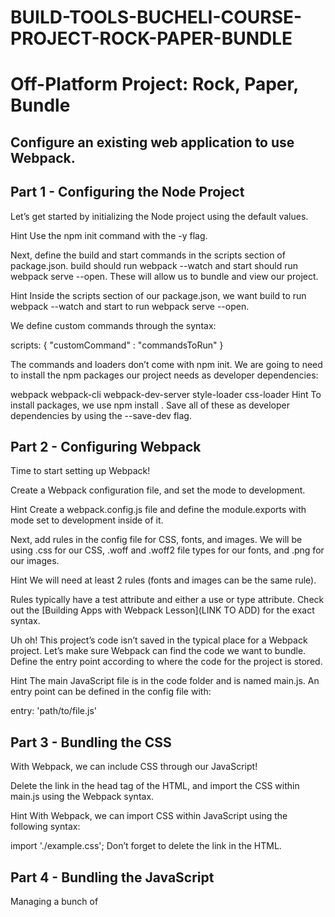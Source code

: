 # BUILD-TOOLS-BUCHELI-COURSE-PROJECT-ROCK-PAPER-BUNDLE

# Off-Platform Project: Rock, Paper, Bundle

## Configure an existing web application to use Webpack.

## Part 1 - Configuring the Node Project
Let’s get started by initializing the Node project using the default values.

Hint
Use the npm init command with the -y flag.


Next, define the build and start commands in the scripts section of package.json. build should run webpack --watch and start should run webpack serve --open. These will allow 
us to bundle and view our project.

Hint
Inside the scripts section of our package.json, we want build to run webpack --watch and start to run webpack serve --open.

We define custom commands through the syntax:

scripts: {
    "customCommand" : "commandsToRun"
}

The commands and loaders don’t come with npm init. We are going to need to install the npm packages our project needs as developer dependencies:

webpack
webpack-cli
webpack-dev-server
style-loader
css-loader
Hint
To install packages, we use npm install <packagename>. Save all of these as developer dependencies by using the --save-dev flag.

## Part 2 - Configuring Webpack
Time to start setting up Webpack!

Create a Webpack configuration file, and set the mode to development.

Hint
Create a webpack.config.js file and define the module.exports with mode set to development inside of it.


Next, add rules in the config file for CSS, fonts, and images. We will be using .css for our CSS, .woff and .woff2 file types for our fonts, and .png for our images.

Hint
We will need at least 2 rules (fonts and images can be the same rule).

Rules typically have a test attribute and either a use or type attribute. Check out the [Building Apps with Webpack Lesson](LINK TO ADD) for the exact syntax.


Uh oh! This project’s code isn’t saved in the typical place for a Webpack project. Let’s make sure Webpack can find the code we want to bundle. Define the entry point according to where the code for the project is stored.

Hint
The main JavaScript file is in the code folder and is named main.js. An entry point can be defined in the config file with:

entry: 'path/to/file.js'

## Part 3 - Bundling the CSS
With Webpack, we can include CSS through our JavaScript!

Delete the link in the head tag of the HTML, and import the CSS within main.js using the Webpack syntax.

Hint
With Webpack, we can import CSS within JavaScript using the following syntax:

import './example.css';
Don’t forget to delete the link in the HTML.

## Part 4 - Bundling the JavaScript
Managing a bunch of <script> tags in HTML can get messy in a big project. Let’s simplify!

With Webpack, we are only going to need one <script> tag in our HTML. First, delete the existing <script> tags. Then add one that embeds the JavaScript code that will be at our exit point.

Hint
The <script> tag will be similar to those already in the file, but it will point to our exit point, dist/main.js.


Then, we need to link all our JavaScript content using import and export statements.

Add export statements to code/util.js and code/game.js, exporting the functions contained in the files.

Hint
At the bottom of code/util.js and code/game.js, export the content defined in the file.For example:

function hello() {
  console.log(`Hello World!`);
}
 
export { hello };

Finally, import the functions we just exported into code/main.js.

Hint
At the top of code/main.js use the ES6 import syntax to import from the util and game files. It should look something like below:

import {content_name1} from 'path_to_file1';
import {content_name2} from 'path_to_file2';

## Part 5 - Bundling Images
Time to import some images!

Import the Scissors, Rock, and Paper icons from the asset folder using the Webpack syntax, and replace their URLs in the makeChoiceImage with the named import values.

Hint
We import an image in our JavaScript with syntax like:

import Square from '../square.png';
Once imported, we can use the image as a variable:

img.src = Square;

## Part 6 - Building and Viewing Our App
We are ready to launch our project!

Navigate two terminal windows to the project directory. Then run the build command in one and start in the other. We should be able to open up our preview and see the result!

Hint
To run a custom command we use:

npm run <command>
Review
Congratulations! You just added Webpack to an existing project to build the app! In this project, we were able to take an existing codebase and add in a Webpack configuration that bundles its fonts, images, and CSS.

Now you can build your own web apps using Webpack in your local environment!

```
npm install --save-dev webpack webpack-cli webpack-dev-server style-loader css-loader
```

```
npm run build
```

```
npm run start
```

